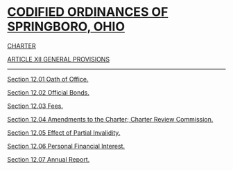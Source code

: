 [CODIFIED ORDINANCES OF SPRINGBORO, OHIO](index.html)
=====================================================

[CHARTER](1289a412.html)

[ARTICLE XII GENERAL PROVISIONS](148ca412.html)

* * * * *

[Section 12.01 Oath of Office.](148ea412.html)

[Section 12.02 Official Bonds.](1495a412.html)

[Section 12.03 Fees.](149aa412.html)

[Section 12.04 Amendments to the Charter; Charter Review
Commission.](149ea412.html)

[Section 12.05 Effect of Partial Invalidity.](14a4a412.html)

[Section 12.06 Personal Financial Interest.](14a8a412.html)

[Section 12.07 Annual Report.](14aca412.html)
